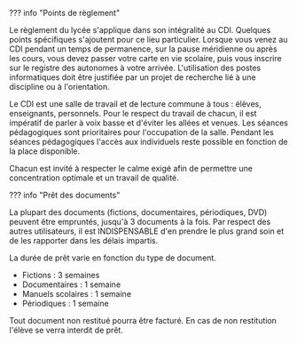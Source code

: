??? info "Points de règlement"

Le règlement du lycée s'applique dans son intégralité au CDI.
Quelques points spécifiques s'ajoutent pour ce lieu particulier.
Lorsque vous venez au CDI pendant un temps de permanence, sur la pause méridienne ou après les cours, vous devez passer votre carte en vie scolaire, puis vous inscrire sur le registre des autonomes à votre arrivée. L'utilisation des postes informatiques doit être justifiée par un projet de recherche lié à une discipline ou à l'orientation.

Le CDI est une salle de travail et de lecture commune à tous : élèves, enseignants, personnels.
Pour le respect du travail de chacun, il est impératif de parler à voix basse et d'éviter les allées et venues.
Les séances pédagogiques sont prioritaires pour l'occupation de la salle.
Pendant les séances pédagogiques l'accès aux individuels reste possible en fonction de la place disponible.

Chacun est invité à respecter le calme exigé afin de permettre une concentration optimale et un travail de qualité.


??? info "Prêt des documents"
        
La plupart des documents (fictions, documentaires, périodiques, DVD) peuvent être empruntés, jusqu'à 3 documents à la fois.
Par respect des autres utilisateurs, il est INDISPENSABLE d'en prendre le plus grand soin et de les rapporter dans les délais impartis.
 
La durée de prêt varie en fonction du type de document.
 
- Fictions : 3 semaines
- Documentaires : 1 semaine
- Manuels scolaires : 1 semaine
- Périodiques : 1 semaine 

Tout document non restitué pourra être facturé.
En cas de non restitution l'élève se verra interdit de prêt.

